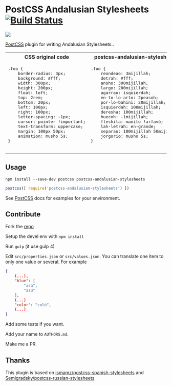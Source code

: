 # PostCSS Andalusian Stylesheets [![Build Status][ci-img]][ci]

[![](https://nodei.co/npm/postcss-andalusian-stylesheets.png?downloads=true&downloadRank=true&stars=true)](https://www.npmjs.com/package/postcss-andalusian-stylesheets)

[PostCSS] plugin for writing Andalusian Stylesheets..

[PostCSS]: https://github.com/postcss/postcss
[ci-img]:  https://travis-ci.org/bameda/postcss-andalusian-stylesheets.svg
[ci]:      https://travis-ci.org/bameda/postcss-andalusian-stylesheets

<table>
    <tbody>
        <tr>
            <th align="center">CSS original code</th>
            <th align="center">postcss-andalusian-stylesheets</th>
        </tr>
        <tr>
            <td>
                <pre lang="css">
.foo {
    border-radius: 3px;
    background: #fff;
    width: 300px;
    height: 200px;
    float: left;
    top: 2rem;
    bottom: 20px;
    left: 100px;
    right: 100px;
    letter-spacing: -1px;
    cursor: pointer !important;
    text-transform: uppercase;
    margin: 100px 50px;
    animation: musho 5s;
}
                </pre>
            </td>
            <td>
                <pre lang="css">
.foo {
    reondeao: 3mijillah;
    detrah: #fff;
    ansho: 300mijillah;
    largo: 200mijillah;
    agarrao: isquierdah;
    en-to-lo-arto: 2peasoh;
    por-lo-bahini: 20mijillah;
    isquierdah: 100mijillah;
    deresha: 100mijillah;
    huecoh: -1mijillah;
    fleshita: manito !arfavó;
    lah-letrah: en-grande;
    separao: 100mijillah 50mijillah;
    jorgorio: musho 5s;
}
                </pre>
            </td>
        </tr>
    <table>
<tbody>

## Usage

```shell
npm install --save-dev postcss postcss-andalusian-stylesheets
```

```js
postcss([ require('postcss-andalusian-stylesheets') ])
```

See [PostCSS] docs for examples for your environment.


## Contribute

Fork the [repo](https://github.com/bameda/postcss-andalusian-stylesheets)

Setup the devel env with ```npm install```

Run ```gulp``` (it use gulp 4)

Edit ```src/properties.json``` or ```src/values.json```. You can translate one item to only one value or several. For example

```json
{
    (...),
    "blue": [
        "asú",
        "azú"
    ],
    (...)
    "color": "coló",
    (...)
}
```
Add some tests if you want.

Add your name to ```AUTHORS.md```.

Make me a PR.


## Thanks

This plugin is based on [ismamz/postcss-spanish-stylesheets](https://github.com/ismamz/postcss-spanish-stylesheets)  and [Semigradsky/postcss-russian-stylesheets](https://github.com/Semigradsky/postcss-russian-stylesheets/blob/master/src/index.js)
